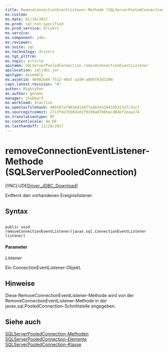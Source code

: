```yaml
---
title: RemoveConnectionEventListener-Methode (SQLServerPooledConnection) | Microsoft Docs
ms.custom: 
ms.date: 01/19/2017
ms.prod: sql-non-specified
ms.prod_service: drivers
ms.service: 
ms.component: jdbc
ms.reviewer: 
ms.suite: sql
ms.technology: drivers
ms.tgt_pltfrm: 
ms.topic: article
apiname: SQLServerPooledConnection.removeConnectionEventListener
apilocation: sqljdbc.jar
apitype: Assembly
ms.assetid: 46902e89-f512-40af-a2d9-a896f03d1200
caps.latest.revision: "4"
author: MightyPen
ms.author: genemi
manager: jhubbard
ms.workload: Inactive
ms.openlocfilehash: 489187af9036d1a977a4b54328433b3132fc32cf
ms.sourcegitcommit: 2713f8e7b504101f9298a0706bacd84bf2eaa174
ms.translationtype: MT
ms.contentlocale: de-DE
ms.lasthandoff: 11/18/2017
---
```

# <a name="removeconnectioneventlistener-method-sqlserverpooledconnection"></a>removeConnectionEventListener-Methode (SQLServerPooledConnection)
[!INCLUDE[Driver_JDBC_Download](../../../includes/driver_jdbc_download.md)]

  Entfernt den vorhandenen Ereignislistener.  
  
## <a name="syntax"></a>Syntax  
  
```  
  
public void removeConnectionEventListener(javax.sql.ConnectionEventListener listener)  
```  
  
#### <a name="parameters"></a>Parameter  
 *Listener*  
  
 Ein ConnectionEventListener-Objekt.  
  
## <a name="remarks"></a>Hinweise  
 Diese RemoveConnectionEventListener-Methode wird von der RemoveConnectionEventListener-Methode in der javax.sql.PooledConnection-Schnittstelle angegeben.  
  
## <a name="see-also"></a>Siehe auch  
 [SQLServerPooledConnection-Methoden](../../../connect/jdbc/reference/sqlserverpooledconnection-methods.md)   
 [SQLServerPooledConnection-Elemente](../../../connect/jdbc/reference/sqlserverpooledconnection-members.md)   
 [SQLServerPooledConnection-Klasse](../../../connect/jdbc/reference/sqlserverpooledconnection-class.md)  
  
  
